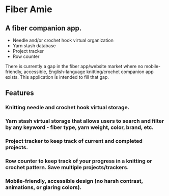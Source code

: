 # Fiber Amie

## A fiber companion app.

- Needle and/or crochet hook virtual organization
- Yarn stash database
- Project tracker
- Row counter

There is currently a gap in the fiber app/website market where no mobile-friendly, accessible, English-language knitting/crochet companion app exists. This application is intended to fill that gap. 

## Features

### Knitting needle and crochet hook virtual storage.

### Yarn stash virtual storage that allows users to search and filter by any keyword - fiber type, yarn weight, color, brand, etc.

### Project tracker to keep track of current and completed projects.

### Row counter to keep track of your progress in a knitting or crochet pattern. Save multiple projects/trackers.

### Mobile-friendly, accessible design (no harsh contrast, animations, or glaring colors).
